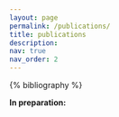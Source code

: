 ```yaml
---
layout: page
permalink: /publications/
title: publications
description:
nav: true
nav_order: 2
---
```


<!-- _pages/publications.md -->

<!-- Bibsearch Feature -->


<!-- {% include bib_search.liquid %} -->

<div class="publications">

{% bibliography %}

<p><strong>In preparation:</strong></p>

</div>
